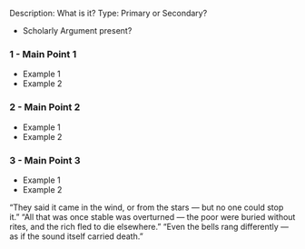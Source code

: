 Description: What is it?
Type: Primary or Secondary?
- Scholarly Argument present?
### 1 - Main Point 1
- Example 1
- Example 2
### 2 - Main Point 2
- Example 1
- Example 2
### 3 - Main Point 3
- Example 1
- Example 2

“They said it came in the wind, or from the stars — but no one could stop it.”
“All that was once stable was overturned — the poor were buried without rites, and the rich fled to die elsewhere.”
“Even the bells rang differently — as if the sound itself carried death.”